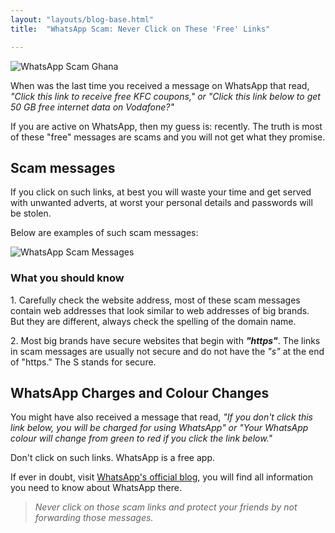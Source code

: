 ```yaml
---
layout: "layouts/blog-base.html"
title:  "WhatsApp Scam: Never Click on These 'Free' Links"

---
```


<img src= "/images/blogpics/whatsapp-scam-ghana.jpg" alt= "WhatsApp Scam Ghana" class= "img-responsive center-block">

<p>When was the last time you received a message on WhatsApp that read,
        <em>"Click this link to receive free KFC coupons," or "Click this link below to get
        50 GB free internet data on Vodafone?"</em></p>
      <p>If you are  active on WhatsApp, then my guess is: recently.
        The truth is most of these "free" messages are scams and you will not get
        what they promise.</p>
      <h2>Scam messages</h2>
      <p>If you click on such links, at best you will waste your
        time and get served with unwanted adverts, at worst your personal details and passwords
        will be stolen.</p>
      <p>Below are examples of such scam messages:</p>

  <p> <img src= "/images/blogpics/scam-whatsapp-messages.jpg" alt= "WhatsApp Scam Messages" class= "img-responsive center-block"> </p>

  <h3>What you should know</h3>
      <p>1. Carefully check the website address, most of these scam messages contain web addresses
        that look similar to web addresses of big brands. But they are different, always check the
        spelling of the domain name.
      </p>
      <p>2. Most big brands have secure websites that begin with <strong><em>"https"</em></strong>.
        The links in scam messages are usually not secure and do not have the <em>"s"</em> at the end of "https."
       The S stands for secure.</p>

  <h2>WhatsApp Charges and Colour Changes</h2>
      <p>You might have also received a message that read, <em>"If you don't click this
        link below, you will be charged for using WhatsApp" or "Your WhatsApp colour will
        change from green to red if you click the link below."</em></p>

  <p>Don't click on such links. WhatsApp is a free app.</p>
      <p>If ever in doubt, visit <a href="https://blog.whatsapp.com">WhatsApp's official blog</a>,
        you will find all information you need to know about WhatsApp there.</p>

  <blockquote><em>Never click on those scam links and protect your friends by not forwarding those
          messages.</em></blockquote>

